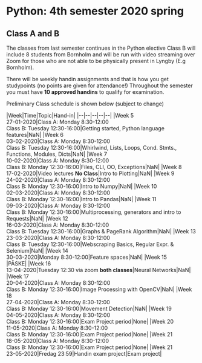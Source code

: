 # Python: 4th semester 2020 spring
## Class A and B
The classes from last semester continues in the Python elective
Class B will include 8 students from Bornholm and will be run with video streaming over Zoom for those who are not able to be physically present in Lyngby (E.g Bornholm).

There will be weekly handin assignments and that is how you get studypoints (no points are given for attendance!)
Throughout the semester you must have **10 approved handins** to qualify for examination.

Preliminary Class schedule is shown below (subject to change)

|Week|Time|Topic|Hand-in|
|--|--|--|--|--|
|Week 5<br/>27-01-2020|Class A: Monday 8:30-12:00<br/>Class B: Tuesday 12:30-16:00|Getting started, Python language features|NaN|
|Week 6<br/>03-02-2020|Class A: Monday 8:30-12:00<br/>Class B: Tuesday 12:30-16:00|Whirlwind, Lists, Loops, Cond. Stmts., Functions, Modules, Dicts|NaN|
|Week 7<br/>10-02-2020|Class A: Monday 8:30-12:00<br/>Class B: Monday 12:30-16:00|Files, CLI, OO, Exceptions|NaN|
|Week 8<br/>17-02-2020|Video lectures **No Class**|Intro to Plotting|NaN|
|Week 9<br/>24-02-2020|Class A: Monday 8:30-12:00<br/>Class B: Monday 12:30-16:00|Intro to Numpy|NaN|
|Week 10<br/>02-03-2020|Class A: Monday 8:30-12:00<br/>Class B: Monday 12:30-16:00|Intro to Pandas|NaN|
|Week 11<br/>09-03-2020|Class A: Monday 8:30-12:00<br/>Class B: Monday 12:30-16:00|Multiprocessing, generators and intro to Requests|NaN|
|Week 12<br/>16-03-2020|Class A: Monday 8:30-12:00<br/>Class B: Tuesday 12:30-16:00|Graphs & PageRank Algorithm|NaN|
|Week 13<br/>23-03-2020|Class A: Monday 8:30-12:00<br/>Class B: Tuesday 12:30-16:00|Webscraping Basics, Regular Expr. & Selenium|NaN|
|Week 14<br/>30-03-2020|Monday 8:30-12:00|Feature spaces|NaN|
|Week 15<br/>|PÅSKE|
|Week 16<br/>13-04-2020|Tuesday 12:30 via zoom **both classes**|Neural Networks|NaN|
|Week 17<br/>20-04-2020|Class A: Monday 8:30-12:00<br/>Class B: Monday 12:30-16:00|Image Processing with OpenCV|NaN|
|Week 18<br/>27-04-2020|Class A: Monday 8:30-12:00<br/>Class B: Monday 12:30-16:00|Movement Detection|NaN|
|Week 19<br/>04-05-2020|Class A: Monday 8:30-12:00<br/>Class B: Monday 12:30-16:00|Exam Project period|None|
|Week 20<br/>11-05-2020|Class A: Monday 8:30-12:00<br/>Class B: Monday 12:30-16:00|Exam Project period|None|
|Week 21<br/>18-05-2020|Class A: Monday 8:30-12:00<br/>Class B: Monday 12:30-16:00|Exam Project period|None|
|Week 21<br/>23-05-2020|Fredag 23:59|Handin exam project|Exam project|

